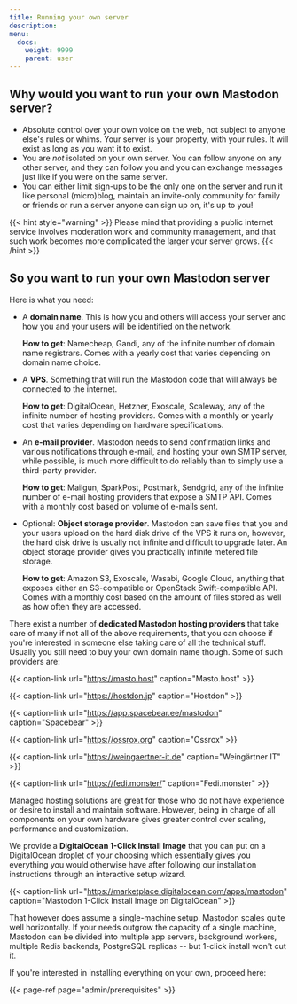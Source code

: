 ```yaml
---
title: Running your own server
description:
menu:
  docs:
    weight: 9999
    parent: user
---
```


## Why would you want to run your own Mastodon server?

- Absolute control over your own voice on the web, not subject to anyone else's rules or whims. Your server is your property, with your rules. It will exist as long as you want it to exist.
- You are *not* isolated on your own server. You can follow anyone on any other server, and they can follow you and you can exchange messages just like if you were on the same server.
- You can either limit sign-ups to be the only one on the server and run it like personal (micro)blog, maintain an invite-only community for family or friends or run a server anyone can sign up on, it's up to you!

{{< hint style="warning" >}}
Please mind that providing a public internet service involves moderation work and community management, and that such work becomes more complicated the larger your server grows.
{{< /hint >}}

## So you want to run your own Mastodon server

Here is what you need:

- A **domain name**. This is how you and others will access your server and how you and your users will be identified on the network.

  **How to get**: Namecheap, Gandi, any of the infinite number of domain name registrars. Comes with a yearly cost that varies depending on domain name choice.
- A **VPS**. Something that will run the Mastodon code that will always be connected to the internet.

  **How to get**: DigitalOcean, Hetzner, Exoscale, Scaleway, any of the infinite number of hosting providers. Comes with a monthly or yearly cost that varies depending on hardware specifications.
- An **e-mail provider**. Mastodon needs to send confirmation links and various notifications through e-mail, and hosting your own SMTP server, while possible, is much more difficult to do reliably than to simply use a third-party provider.

  **How to get**: Mailgun, SparkPost, Postmark, Sendgrid, any of the infinite number of e-mail hosting providers that expose a SMTP API. Comes with a monthly cost based on volume of e-mails sent.
- Optional: **Object storage provider**. Mastodon can save files that you and your users upload on the hard disk drive of the VPS it runs on, however, the hard disk drive is usually not infinite and difficult to upgrade later. An object storage provider gives you practically infinite metered file storage.

  **How to get**: Amazon S3, Exoscale, Wasabi, Google Cloud, anything that exposes either an S3-compatible or OpenStack Swift-compatible API. Comes with a monthly cost based on the amount of files stored as well as how often they are accessed.

There exist a number of **dedicated Mastodon hosting providers** that take care of many if not all of the above requirements, that you can choose if you're interested in someone else taking care of all the technical stuff. Usually you still need to buy your own domain name though. Some of such providers are:

{{< caption-link url="https://masto.host" caption="Masto.host" >}}

{{< caption-link url="https://hostdon.jp" caption="Hostdon" >}}

{{< caption-link url="https://app.spacebear.ee/mastodon" caption="Spacebear" >}}

{{< caption-link url="https://ossrox.org" caption="Ossrox" >}}

{{< caption-link url="https://weingaertner-it.de" caption="Weingärtner IT" >}}

{{< caption-link url="https://fedi.monster/" caption="Fedi.monster" >}}

Managed hosting solutions are great for those who do not have experience or desire to install and maintain software. However, being in charge of all components on your own hardware gives greater control over scaling, performance and customization.

We provide a **DigitalOcean 1-Click Install Image** that you can put on a DigitalOcean droplet of your choosing which essentially gives you everything you would otherwise have after following our installation instructions through an interactive setup wizard.

{{< caption-link url="https://marketplace.digitalocean.com/apps/mastodon" caption="Mastodon 1-Click Install Image on DigitalOcean" >}}

That however does assume a single-machine setup. Mastodon scales quite well horizontally. If your needs outgrow the capacity of a single machine, Mastodon can be divided into multiple app servers, background workers, multiple Redis backends, PostgreSQL replicas -- but 1-click install won't cut it.

If you're interested in installing everything on your own, proceed here:

{{< page-ref page="admin/prerequisites" >}}

